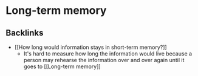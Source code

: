 # Long-term memory
## Backlinks
* [[How long would information stays in short-term memory?]]
	* It's hard to measure how long the information would live because a person may rehearse the information over and over again until it goes to [[Long-term memory]]

<!-- #evergreen -->

<!-- {BearID:38829329-6189-4B40-BD86-E43352B7F981-54416-00000A935186E4E6} -->

